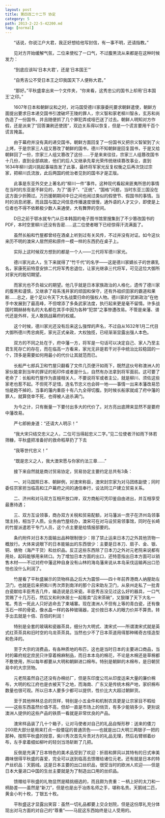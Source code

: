 ```yaml
---
layout: post
title: 第四百二十二节 协定
category: 5
path: 2013-2-22-5-42200.md
tag: [normal]
---
```


　　“话说，你说江户大君，我正好想给他写封信，有一事不明，还请指教。”

　　见对方开始缓解气氛，二位来使松了一口气，不过腹黑流从来都是在这种时候发力：

　　“到底应该叫‘日本大君’，还是‘日本国王’”

　　“自秀吉公不受日本王之印我国天下人便称大君。”

　　“那好。”平秋盛拿出来一个文件夹，“你来看，这秀忠公的国书上却用‘日本国王’之印。”

　　1607年日本和朝鲜议和之时，对马国受德川家康委托要求朝鲜遣使，朝鲜方面提出要求日本递交国书引渡破坏王陵的罪人，宗义智和家老柳川智永，玄苏和尚伪造了一份国书，并且随便抓了几个罪犯弄成哑巴送了过去。朝鲜人明知对方作假，还是派来了“回答兼刷还使团”，双边关系得以恢复，但是一个谎言要用千百个谎言掩盖。

　　由于幕府并没有真的递交国书，朝鲜方面回复了一份国书又把宗义智架到了火上烤，于是宗家三人组又篡改了朝鲜的国书，德川不知朝鲜是回复国书，于是又给朝鲜回了一份，宗家三人组又篡改了这份……于是来来往往，宗家三人组篡改国书十几份，直到全部病故，他们的后人又继承先辈光荣传统继续篡改事业，直到1634年柳川调兴挑起事端告发了此事，最终将军家光反复权衡之后再次饶过宗家，把柳川氏流放，此后两国的统治者见到的国书才是正版。

　　此事是东亚外交史上著名的“柳川一件”事件。这种现代看起来匪夷所思的事情在当时的东亚是不鲜见的，为了“面子”、“正统”、“国格”问题，当时东亚三国没在这方面少折腾过。万历援朝期间中日之间也闹过类似的假使节、假国书的事情。当时的消息闭塞，而且国与国之间信息传播速度很慢，通外语的人才又少，即使是上位者也不得不依赖极少数人来通使，大有舞弊的空间。

　　D日之前于鄂水就专门从日本韩国的电子图书馆里搜集到了不少篡改国书的PDF，本时空里柳川还没有告密……这二位使者眼下已经惊得汗流满面了。

　　虽然长船和竹屋都曾经在酒桌上听到过有关风传，不过并没有对证。如今这伙来历不明的澳宋人居然把和原件一模一样的东西扔在桌子上。

　　实际上这时候双方想到的都是一个人——三代将军德川家光。

　　德川家光此人，生下来就得了“竹千代”的名字——这是德川家嫡长子的世袭乳名，家康死前特意安排二代将军秀忠退位，让家光继承三代将军，可见这位大御所对家光的殷切期望。

　　而家光也不负祖父的期望。他几乎就是日本家族政治的人格化，遗传了德川家的腹黑和谨慎，又继承了母系浅井家的顽固和保守，还有外祖织田家的霸道和果断……总之，是个足以令天下大名战栗归命的强权人物。德川家的“武断政治”在他手中发展到了最高峰，不但增添了多条武家法度，执行起来更是毫不留情。许多战国时期赫赫有名的大名都在其手中因为各种“犯禁”之事惨遭改易。不管是亲藩、谱代还是外样，无人敢挑战幕府的权威。

　　这个时候，德川家光还没有后来这么强悍的声名，不过自从1632年1月二代目大御所德川秀忠病死，家光正式亲政，大权独揽，已经渐渐显露出强人本色。

　　双方的不同之处在于，府中藩一方，将军是一句话可以决定自己、家人乃至主君生死存亡的存在，而在临高一方看来，家光无非是若干对手中统治比较稳固的一个，顶多是需要如何用最小的代价让其就范而已。

　　长船严七郎兵卫和竹屋只翻看了文件几页便汗如雨下，既然这伙号称澳洲人的家伙能拿到当年的罪证的拓印件或者是什么，自然有办法拿到将军面前。这可要了老命了：长船和竹屋作为直接相关人，不要说将军或者主公，就是柳川、须佐这些家老也惹不起。不但死不足惜，连名节忠义也会碎一地——事情一出来本藩改易恐怕是跑不掉的，当事的藩内重臣十有八九全得切腹。到时候长船家就成了府中藩的罪人，就算侥幸不死，也得被人追杀满门。

　　为今之计，只有衡量一下要付出多大的代价了。对方亮出底牌来显然不是要府中藩改易。

　　严七郎俯身道：“还请大人明示！”

　　“我大宋只结交忠义之人，二位可当得起忠义二字。”见二位使者汗如雨下体若筛糠，平秋盛把准备好的救命稻草扔了下去

　　“我等世代忠义！”

　　“既是忠义之人，我大澳宋愿与你家约法三章……”

　　接下来自然就是商讨贸易协定，贸易协定主要约定总共有3条：

　　一、对马国照日本、朝鲜例，对澳宋称臣，澳宋封宗家为对马团练副使；同时委任宗家担当临高和江户幕府之间的通信奉行，设法同江户建立贸易关系。

　　二、济州和对马双方互相开放口岸，双方商船可凭印鉴自由进出，并互相享受最惠待遇；

　　三、双方互设领事，商办双方关税和贸易配额，对马藩派一庶子在济州岛领事馆主持，相当于人质。业务由竹屋经办，澳宋可在对马设贸易领事馆，同时在长崎的竹屋派遣若干专门人员，这个点主要是给情报部要的。

　　条约附件对日本方面输出品种限制很少：除了禁止运来日本刀之外其他货物一概放行。大体来说眼下的日本能输出的东西很少：主要是日本刀、扇子、金、银、铜、俵物（海产干货）和丝织品。反正这些东西除了日本刀之外对元老院来说都有用处，起码能够用来转口。为了增加日本方面的出口，还特意指出日本方面可以销售木材——不过对府中藩这种自身没有山林的海岛藩来说从本岛采伐运输再出口恐怕也没什么利润了。

　　竹屋看了平秋盛展示的货物样品之后大为震惊——四十年前界港商人纳屋助左卫门，也就是后来把紫川秀次弄到南洋的那个吕宋助左卫门，从泉州走私了一批青白瓷献给丰臣秀吉几件，编造说是吕宋瓷。丰臣秀吉没见过这么好的器具，一口气赏赐了十几万石，然后又和利休居士一起贩卖“吕宋茶碗”，又狠赚了天下大名一笔。秀吉一死此人只好逃命去了柬埔寨。现在澳洲人不但有上等的青白瓷，还有像玉石一样的骨瓷，像水晶一样的各种玻璃器，定价按日本人的眼力价并不算贵。转手出去就是十倍、百倍的利润！

　　特别是全套的玻璃和瓷器茶具，细分为大明式、澳宋式——所谓澳宋式就是英式红茶茶具和旧时空的乌龙茶茶具。当然也少不了日本茶道用得那种稀奇古怪造型和色泽的。

　　至于大宗的消费品，有各种质地的布匹，这也是当时日本的主要进口商品，当时的幕府规定庶民只许穿着棉麻制品，而日本本岛的棉花，不论是木棉还是草棉都不敷使用，所以每年都要从大明和朝鲜进口棉布。特别是朝鲜的木棉布，是日朝贸易中的大宗货物。

　　元老院虽然自己还没有办棉纺厂，但是东印度公司从印度运来大量的廉价棉布，大明的松江府也是衣被天下之地，而海南、广东又是传统木棉产地，家织棉布数量也很可观。所以日本人要多少都可以提供，性价比大大超过朝鲜货。

　　至于其他林林总总的货样，特别是小五金件和机制农具更是让宗家目不暇给——这些东西虽然价值不高，但却一直是市场上的俏货，有多少能销多少。更别说澳洲人提供的这些产品的铁质一看就是非常优良的产品。

　　澳宋样品装了几十个箱子，让对马使者对自己的礼品自惭形秽：送来的倭刀200把大部分是用来打点一般倭寇的普通货色——也就是出口大明三两银子一把的那种。按照平秋盛的授意，紫川秀次首先斥责对方的礼品无理，然后右臂绑着纱布，左手拿着细如柳叶的轻剑当场斩断了几把。

　　反倒是充满了日本特色的美术品受到了欢迎：折扇和屏风以其特有的日式审美趣味很得平秋盛的喜爱，完全可以送到临高去馈赠给诸位元老。还有就是日本的特产丝织品：天鹅绒。这是日本主要的出口丝织品，很受当时的欧洲人欢迎——但是日本大量进口中国的生丝主要就是为了制造出口用的丝织品。

　　馈赠给平秋盛的礼物显然是精挑细选的，而且颇为贵重：一柄上好的太刀和一柄胁差——虽然是“新刀”，但是也是出于冶炼名师之手，堪称名贵。天鹅绒二匹，黄金小判十枚，丁银五十枚。

　　平秋盛这才显露出笑容：虽然一切礼品都要上交企划院，但是这份厚礼充分体现出对马方面的对自己的“尊重”——马屁这东西始终是让人受用的。
